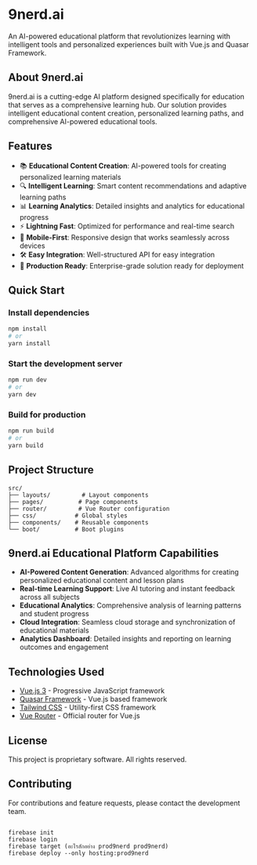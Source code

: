 # 9nerd.ai

An AI-powered educational platform that revolutionizes learning with intelligent tools and personalized experiences built with Vue.js and Quasar Framework.

## About 9nerd.ai

9nerd.ai is a cutting-edge AI platform designed specifically for education that serves as a comprehensive learning hub. Our solution provides intelligent educational content creation, personalized learning paths, and comprehensive AI-powered educational tools.

## Features

- 📚 **Educational Content Creation**: AI-powered tools for creating personalized learning materials
- 🔍 **Intelligent Learning**: Smart content recommendations and adaptive learning paths
- 📊 **Learning Analytics**: Detailed insights and analytics for educational progress
- ⚡ **Lightning Fast**: Optimized for performance and real-time search
- 📱 **Mobile-First**: Responsive design that works seamlessly across devices
- 🛠️ **Easy Integration**: Well-structured API for easy integration
- 🎯 **Production Ready**: Enterprise-grade solution ready for deployment

## Quick Start

### Install dependencies

```bash
npm install
# or
yarn install
```

### Start the development server

```bash
npm run dev
# or
yarn dev
```

### Build for production

```bash
npm run build
# or
yarn build
```

## Project Structure

```
src/
├── layouts/         # Layout components
├── pages/          # Page components
├── router/         # Vue Router configuration
├── css/           # Global styles
├── components/    # Reusable components
└── boot/          # Boot plugins
```

## 9nerd.ai Educational Platform Capabilities

- **AI-Powered Content Generation**: Advanced algorithms for creating personalized educational content and lesson plans
- **Real-time Learning Support**: Live AI tutoring and instant feedback across all subjects
- **Educational Analytics**: Comprehensive analysis of learning patterns and student progress
- **Cloud Integration**: Seamless cloud storage and synchronization of educational materials
- **Analytics Dashboard**: Detailed insights and reporting on learning outcomes and engagement

## Technologies Used

- [Vue.js 3](https://vuejs.org/) - Progressive JavaScript framework
- [Quasar Framework](https://quasar.dev/) - Vue.js based framework
- [Tailwind CSS](https://tailwindcss.com/) - Utility-first CSS framework
- [Vue Router](https://router.vuejs.org/) - Official router for Vue.js

## License

This project is proprietary software. All rights reserved.

## Contributing

For contributions and feature requests, please contact the development team.


<code>
firebase init
firebase login
firebase target (อะไรสักอย่าง prod9nerd prod9nerd)
firebase deploy --only hosting:prod9nerd   
</code>